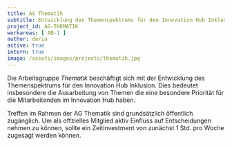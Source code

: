 ```yaml
---
title: AG Thematik
subtitle: Entwicklung des Themenspektrums für den Innovation Hub Inklusion
project_id: AG-THEMATIK
workareas: [ AB-1 ]
author: daria
active: true
intern: true
image: /assets/images/projects/thematik.jpg
---
```

Die Arbeitsgruppe *Thematik* beschäftigt sich mit der Entwicklung des Themenspektrums für den Innovation Hub Inklusion. Dies bedeutet insbesondere die Ausarbeitung von Themen die eine besondere Priorität für die Mitarbeitenden im Innovation Hub haben. 

Treffen im Rahmen der AG Thematik sind grundsätzlich öffentlich zugänglich. Um als offzielles Mitglied aktiv Einfluss auf Entscheidungen nehmen zu können, sollte ein Zeitinvestment von zunächst 1 Std. pro Woche zugesagt werden können.